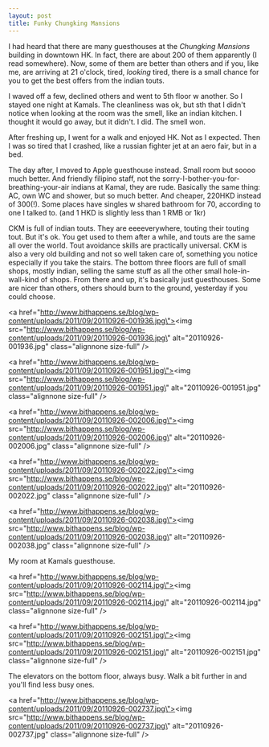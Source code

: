 ```yaml
---
layout: post
title: Funky Chungking Mansions
---
```


I had heard that there are many guesthouses at the *Chungking Mansions* building in downtown HK. In fact, there are about 200 of them apparently (I read somewhere). Now, some of them are better than others and if you, like me, are arriving at 21 o\'clock, tired, *looking* tired, there is a small chance for you to get the best offers from the indian touts.

I waved off a few, declined others and went to 5th floor w another. So I stayed one night at Kamals. The cleanliness was ok, but sth that I didn\'t notice when looking at the room was the smell, like an indian kitchen. I thought it would go away, but it didn\'t. I did. The smell won.

After freshing up, I went for a walk and enjoyed HK. Not as I expected. Then I was so tired that I crashed, like a russian fighter jet at an aero fair, but in a bed.

The day after, I moved to Apple guesthouse instead. Small room but soooo much better. And friendly filipino staff, not the sorry-I-bother-you-for-breathing-your-air indians at Kamal, they are rude. Basically the same thing: AC, own WC and shower, but so much better. And cheaper, 220HKD instead of 300(!). Some places have singles w shared bathroom for 70, according to one I talked to. (and 1 HKD is slightly less than 1 RMB or 1kr)

CKM is full of indian touts. They are eeeeverywhere, touting their touting tout. But it\'s ok. You get used to them after a while, and touts are the same all over the world. Tout avoidance skills are practically universal. CKM is also a very old building and not so well taken care of, something you notice especially if you take the stairs. The bottom three floors are full of small shops, mostly indian, selling the same stuff as all the other small hole-in-wall-kind of shops. From there and up, it\'s basically just guesthouses. Some are nicer than others, others should burn to the ground, yesterday if you could choose.





<a href=\"http://www.bithappens.se/blog/wp-content/uploads/2011/09/20110926-001936.jpg\"><img src=\"http://www.bithappens.se/blog/wp-content/uploads/2011/09/20110926-001936.jpg\" alt=\"20110926-001936.jpg\" class=\"alignnone size-full\" /></a>

<a href=\"http://www.bithappens.se/blog/wp-content/uploads/2011/09/20110926-001951.jpg\"><img src=\"http://www.bithappens.se/blog/wp-content/uploads/2011/09/20110926-001951.jpg\" alt=\"20110926-001951.jpg\" class=\"alignnone size-full\" /></a>

<a href=\"http://www.bithappens.se/blog/wp-content/uploads/2011/09/20110926-002006.jpg\"><img src=\"http://www.bithappens.se/blog/wp-content/uploads/2011/09/20110926-002006.jpg\" alt=\"20110926-002006.jpg\" class=\"alignnone size-full\" /></a>

<a href=\"http://www.bithappens.se/blog/wp-content/uploads/2011/09/20110926-002022.jpg\"><img src=\"http://www.bithappens.se/blog/wp-content/uploads/2011/09/20110926-002022.jpg\" alt=\"20110926-002022.jpg\" class=\"alignnone size-full\" /></a>

<a href=\"http://www.bithappens.se/blog/wp-content/uploads/2011/09/20110926-002038.jpg\"><img src=\"http://www.bithappens.se/blog/wp-content/uploads/2011/09/20110926-002038.jpg\" alt=\"20110926-002038.jpg\" class=\"alignnone size-full\" /></a>

My room at Kamals guesthouse.

<a href=\"http://www.bithappens.se/blog/wp-content/uploads/2011/09/20110926-002114.jpg\"><img src=\"http://www.bithappens.se/blog/wp-content/uploads/2011/09/20110926-002114.jpg\" alt=\"20110926-002114.jpg\" class=\"alignnone size-full\" /></a>

<a href=\"http://www.bithappens.se/blog/wp-content/uploads/2011/09/20110926-002151.jpg\"><img src=\"http://www.bithappens.se/blog/wp-content/uploads/2011/09/20110926-002151.jpg\" alt=\"20110926-002151.jpg\" class=\"alignnone size-full\" /></a>


The elevators on the bottom floor, always busy. Walk a bit further in and you\'ll find less busy ones. 


<a href=\"http://www.bithappens.se/blog/wp-content/uploads/2011/09/20110926-002737.jpg\"><img src=\"http://www.bithappens.se/blog/wp-content/uploads/2011/09/20110926-002737.jpg\" alt=\"20110926-002737.jpg\" class=\"alignnone size-full\" /></a>